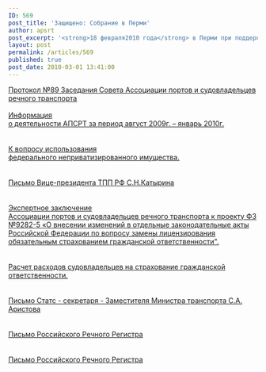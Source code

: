 ```yaml
---
ID: 569
post_title: 'Защищено: Собрание в Перми'
author: apsrt
post_excerpt: '<strong>18 февраля2010 года</strong> в Перми при поддержке ОАО &quot;Порт Пермь&quot; состоялось заседание Совета АПСРТ (протокол и материалы заседания прилагаются).'
layout: post
permalink: /articles/569
published: true
post_date: 2010-03-01 13:41:00
---
```

<a href="http://www.apsrt.ru/docs/765i.doc"><span style="text-decoration:underline;">Протокол №89 Заседания Совета Ассоциации портов и судовладельцев речного транспорта </span></a><br />
<br />
<a href="http://www.apsrt.ru/docs/vwil.doc"><span style="text-decoration:underline;">Информация <br />
о деятельности АПСРТ  за период август 2009г. – январь 2010г.<br />
 </span></a><br />
<br />
<a href="http://www.apsrt.ru/docs/90h.doc"><span style="text-decoration:underline;">К вопросу  использования <br />
федерального неприватизированного имущества.<br />
 </span></a><br />
<br />
<a href="http://www.apsrt.ru/docs/posr.doc"><span style="text-decoration:underline;">Письмо Вице-президента ТПП РФ С.Н.Катырина<br />
 </span></a><br />
<br />
<a href="http://www.apsrt.ru/docs/98ds.doc"><span style="text-decoration:underline;">Экспертное заключение<br />
Ассоциации портов и судовладельцев речного транспорта  к проекту ФЗ №9282-5 «О внесении изменений в отдельные законодательные акты Российской Федерации по вопросу замены лицензирования обязательным страхованием гражданской ответственности&quot;.<br />
 </span></a><br />
<br />
<a href="http://www.apsrt.ru/docs/45ssp.doc"><span style="text-decoration:underline;">Расчет расходов судовладельцев на страхование гражданской ответственности.<br />
 </span></a><br />
<br />
<a href="http://www.apsrt.ru/docs/g11.doc"><span style="text-decoration:underline;">Письмо Статс - секретаря -  Заместителя  Министра транспорта С.А. Аристова<br />
  </span></a><br />
<br />
<a href="http://www.apsrt.ru/docs/65zz0001.jpg"><span style="text-decoration:underline;">Письмо Российского Речного Регистра <br />
 </span></a><br />
<br />
<a href="http://www.apsrt.ru/docs/65zz0002.jpg"><span style="text-decoration:underline;">Письмо Российского Речного Регистра  <br />
 </span></a><br />